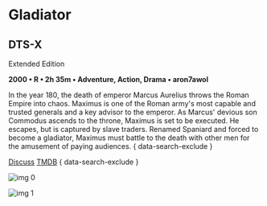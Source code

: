 # Gladiator

## DTS-X

Extended Edition

**2000 • R • 2h 35m • Adventure, Action, Drama • aron7awol**

In the year 180, the death of emperor Marcus Aurelius throws the Roman Empire into chaos.  Maximus is one of the Roman army's most capable and trusted generals and a key advisor to the emperor.  As Marcus' devious son Commodus ascends to the throne, Maximus is set to be executed.  He escapes, but is captured by slave traders.  Renamed Spaniard and forced to become a gladiator, Maximus must battle to the death with other men for the amusement of paying audiences.
{ data-search-exclude }

[Discuss](https://www.avsforum.com/threads/bass-eq-for-filtered-movies.2995212/post-56788070)  [TMDB](98)
{ data-search-exclude }

![img 0](https://i.imgur.com/3WQUWz7.jpg)

![img 1](https://i.imgur.com/ThEQLjr.jpg)

